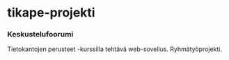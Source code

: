 # tikape-projekti

### Keskustelufoorumi

Tietokantojen perusteet -kurssilla tehtävä web-sovellus. Ryhmätyöprojekti.



